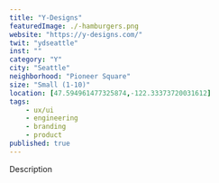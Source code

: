 ```yaml
---
title: "Y-Designs"
featuredImage: ./-hamburgers.png
website: "https://y-designs.com/"
twit: "ydseattle"
inst: ""
category: "Y"
city: "Seattle"
neighborhood: "Pioneer Square"
size: "Small (1-10)"
location: [47.594961477325874,-122.33373720031612]
tags:
    - ux/ui
    - engineering
    - branding
    - product
published: true
---
```


Description
